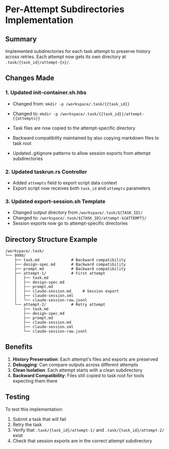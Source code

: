 # Per-Attempt Subdirectories Implementation

## Summary
Implemented subdirectories for each task attempt to preserve history across retries. Each attempt now gets its own directory at `.task/{task_id}/attempt-{n}/`.

## Changes Made

### 1. Updated init-container.sh.hbs
- Changed from: `mkdir -p /workspace/.task/{{task_id}}`
- Changed to: `mkdir -p /workspace/.task/{{task_id}}/attempt-{{attempts}}`

- Task files are now copied to the attempt-specific directory
- Backward compatibility maintained by also copying markdown files to task root
- Updated .gitignore patterns to allow session exports from attempt subdirectories

### 2. Updated taskrun.rs Controller
- Added `attempts` field to export script data context
- Export script now receives both `task_id` and `attempts` parameters

### 3. Updated export-session.sh Template
- Changed output directory from `/workspace/.task/${TASK_ID}/`
- Changed to: `/workspace/.task/${TASK_ID}/attempt-${ATTEMPT}/`
- Session exports now go to attempt-specific directories

## Directory Structure Example
```
/workspace/.task/
└── 9999/
    ├── task.md              # Backward compatibility
    ├── design-spec.md       # Backward compatibility
    ├── prompt.md            # Backward compatibility
    ├── attempt-1/           # First attempt
    │   ├── task.md
    │   ├── design-spec.md
    │   ├── prompt.md
    │   ├── claude-session.md     # Session export
    │   ├── claude-session.xml
    │   └── claude-session-raw.jsonl
    └── attempt-2/           # Retry attempt
        ├── task.md
        ├── design-spec.md
        ├── prompt.md
        ├── claude-session.md
        ├── claude-session.xml
        └── claude-session-raw.jsonl
```

## Benefits
1. **History Preservation**: Each attempt's files and exports are preserved
2. **Debugging**: Can compare outputs across different attempts
3. **Clean Isolation**: Each attempt starts with a clean subdirectory
4. **Backward Compatibility**: Files still copied to task root for tools expecting them there

## Testing
To test this implementation:
1. Submit a task that will fail
2. Retry the task
3. Verify that `.task/{task_id}/attempt-1/` and `.task/{task_id}/attempt-2/` exist
4. Check that session exports are in the correct attempt subdirectory